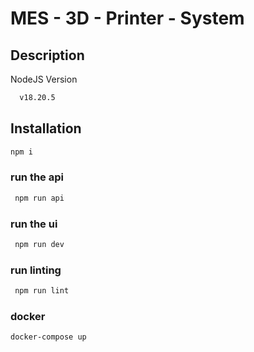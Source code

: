 # MES - 3D - Printer - System

## Description

NodeJS Version
```bash
  v18.20.5
```

## Installation
```bash
npm i
```

### run the api
```bash
 npm run api
```

### run the ui
```bash
 npm run dev
```

### run linting
```bash
 npm run lint
```

### docker
```bash
docker-compose up
```


